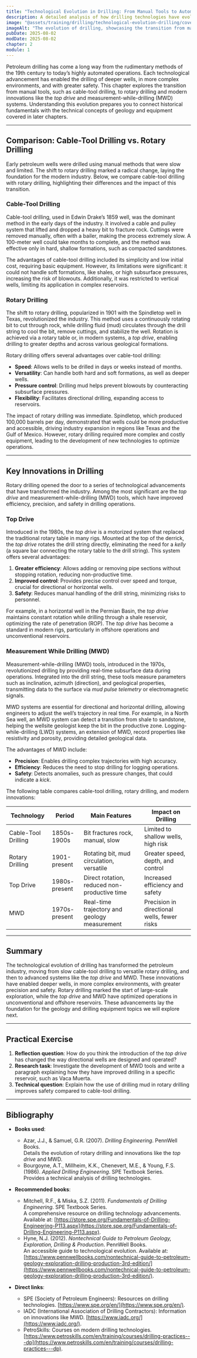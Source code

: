 ```yaml
---
title: "Technological Evolution in Drilling: From Manual Tools to Automation"
description: A detailed analysis of how drilling technologies have evolved from manual tools to modern automated systems. This chapter compares cable-tool drilling with rotary drilling and highlights key innovations such as the *top drive* and measurement-while-drilling (MWD) tools.
image: "@assets/training/drilling/technological-evolution-drilling/cover.jpg"
imageAlt: "The evolution of drilling, showcasing the transition from manual cable-tool drilling in the 19th century to modern, automated rotary technology"
pubDate: 2025-08-02
modDate: 2025-08-02
chapter: 2
module: 1
---
```


Petroleum drilling has come a long way from the rudimentary methods of the 19th century to today’s highly automated operations. Each technological advancement has enabled the drilling of deeper wells, in more complex environments, and with greater safety. This chapter explores the transition from manual tools, such as cable-tool drilling, to rotary drilling and modern innovations like the *top drive* and measurement-while-drilling (MWD) systems. Understanding this evolution prepares you to connect historical fundamentals with the technical concepts of geology and equipment covered in later chapters.

---

## Comparison: Cable-Tool Drilling vs. Rotary Drilling

Early petroleum wells were drilled using manual methods that were slow and limited. The shift to rotary drilling marked a radical change, laying the foundation for the modern industry. Below, we compare cable-tool drilling with rotary drilling, highlighting their differences and the impact of this transition.

### Cable-Tool Drilling

Cable-tool drilling, used in Edwin Drake’s 1859 well, was the dominant method in the early days of the industry. It involved a cable and pulley system that lifted and dropped a heavy bit to fracture rock. Cuttings were removed manually, often with a bailer, making the process extremely slow. A 100-meter well could take months to complete, and the method was effective only in hard, shallow formations, such as compacted sandstones.

The advantages of cable-tool drilling included its simplicity and low initial cost, requiring basic equipment. However, its limitations were significant: it could not handle soft formations, like shales, or high subsurface pressures, increasing the risk of blowouts. Additionally, it was restricted to vertical wells, limiting its application in complex reservoirs.

### Rotary Drilling

The shift to rotary drilling, popularized in 1901 with the Spindletop well in Texas, revolutionized the industry. This method uses a continuously rotating bit to cut through rock, while drilling fluid (mud) circulates through the drill string to cool the bit, remove cuttings, and stabilize the well. Rotation is achieved via a rotary table or, in modern systems, a *top drive*, enabling drilling to greater depths and across various geological formations.

Rotary drilling offers several advantages over cable-tool drilling:

- **Speed**: Allows wells to be drilled in days or weeks instead of months.
- **Versatility**: Can handle both hard and soft formations, as well as deeper wells.
- **Pressure control**: Drilling mud helps prevent blowouts by counteracting subsurface pressures.
- **Flexibility**: Facilitates directional drilling, expanding access to reservoirs.

The impact of rotary drilling was immediate. Spindletop, which produced 100,000 barrels per day, demonstrated that wells could be more productive and accessible, driving industry expansion in regions like Texas and the Gulf of Mexico. However, rotary drilling required more complex and costly equipment, leading to the development of new technologies to optimize operations.

---

## Key Innovations in Drilling

Rotary drilling opened the door to a series of technological advancements that have transformed the industry. Among the most significant are the *top drive* and measurement-while-drilling (MWD) tools, which have improved efficiency, precision, and safety in drilling operations.

### Top Drive

Introduced in the 1980s, the *top drive* is a motorized system that replaced the traditional rotary table in many rigs. Mounted at the top of the derrick, the *top drive* rotates the drill string directly, eliminating the need for a *kelly* (a square bar connecting the rotary table to the drill string). This system offers several advantages:

1. **Greater efficiency**: Allows adding or removing pipe sections without stopping rotation, reducing non-productive time.
2. **Improved control**: Provides precise control over speed and torque, crucial for directional or horizontal wells.
3. **Safety**: Reduces manual handling of the drill string, minimizing risks to personnel.

For example, in a horizontal well in the Permian Basin, the *top drive* maintains constant rotation while drilling through a shale reservoir, optimizing the rate of penetration (ROP). The *top drive* has become a standard in modern rigs, particularly in offshore operations and unconventional reservoirs.

### Measurement While Drilling (MWD)

Measurement-while-drilling (MWD) tools, introduced in the 1970s, revolutionized drilling by providing real-time subsurface data during operations. Integrated into the drill string, these tools measure parameters such as inclination, azimuth (direction), and geological properties, transmitting data to the surface via *mud pulse telemetry* or electromagnetic signals.

MWD systems are essential for directional and horizontal drilling, allowing engineers to adjust the well’s trajectory in real time. For example, in a North Sea well, an MWD system can detect a transition from shale to sandstone, helping the wellsite geologist keep the bit in the productive zone. Logging-while-drilling (LWD) systems, an extension of MWD, record properties like resistivity and porosity, providing detailed geological data.

The advantages of MWD include:

- **Precision**: Enables drilling complex trajectories with high accuracy.
- **Efficiency**: Reduces the need to stop drilling for logging operations.
- **Safety**: Detects anomalies, such as pressure changes, that could indicate a *kick*.

The following table compares cable-tool drilling, rotary drilling, and modern innovations:

| **Technology**          | **Period**       | **Main Features**                            | **Impact on Drilling**                     |
|-------------------------|------------------|---------------------------------------------|-------------------------------------------|
| Cable-Tool Drilling     | 1850s-1900s      | Bit fractures rock, manual, slow            | Limited to shallow wells, high risk        |
| Rotary Drilling         | 1901-present     | Rotating bit, mud circulation, versatile    | Greater speed, depth, and control          |
| Top Drive               | 1980s-present    | Direct rotation, reduced non-productive time | Increased efficiency and safety            |
| MWD                     | 1970s-present    | Real-time trajectory and geology measurement | Precision in directional wells, fewer risks |

---

## Summary

The technological evolution of drilling has transformed the petroleum industry, moving from slow cable-tool drilling to versatile rotary drilling, and then to advanced systems like the *top drive* and MWD. These innovations have enabled deeper wells, in more complex environments, with greater precision and safety. Rotary drilling marked the start of large-scale exploration, while the *top drive* and MWD have optimized operations in unconventional and offshore reservoirs. These advancements lay the foundation for the geology and drilling equipment topics we will explore next.

---

## Practical Exercise

1. **Reflection question**: How do you think the introduction of the *top drive* has changed the way directional wells are designed and operated?
2. **Research task**: Investigate the development of MWD tools and write a paragraph explaining how they have improved drilling in a specific reservoir, such as Vaca Muerta.
3. **Technical question**: Explain how the use of drilling mud in rotary drilling improves safety compared to cable-tool drilling.

---

## Bibliography

- **Books used**:
  - Azar, J.J., & Samuel, G.R. (2007). *Drilling Engineering*. PennWell Books.  
    Details the evolution of rotary drilling and innovations like the *top drive* and MWD.
  - Bourgoyne, A.T., Millheim, K.K., Chenevert, M.E., & Young, F.S. (1986). *Applied Drilling Engineering*. SPE Textbook Series.  
    Provides a technical analysis of drilling technologies.

- **Recommended books**:
  - Mitchell, R.F., & Miska, S.Z. (2011). *Fundamentals of Drilling Engineering*. SPE Textbook Series.  
    A comprehensive resource on drilling technology advancements. Available at: [https://store.spe.org/Fundamentals-of-Drilling-Engineering-P113.aspx](https://store.spe.org/Fundamentals-of-Drilling-Engineering-P113.aspx).
  - Hyne, N.J. (2012). *Nontechnical Guide to Petroleum Geology, Exploration, Drilling & Production*. PennWell Books.  
    An accessible guide to technological evolution. Available at: [https://www.pennwellbooks.com/nontechnical-guide-to-petroleum-geology-exploration-drilling-production-3rd-edition/](https://www.pennwellbooks.com/nontechnical-guide-to-petroleum-geology-exploration-drilling-production-3rd-edition/).

- **Direct links**:
  - SPE (Society of Petroleum Engineers): Resources on drilling technologies. [https://www.spe.org/en/](https://www.spe.org/en/).
  - IADC (International Association of Drilling Contractors): Information on innovations like MWD. [https://www.iadc.org/](https://www.iadc.org/).
  - PetroSkills: Courses on modern drilling technologies. [https://www.petroskills.com/en/training/courses/drilling-practices---dp](https://www.petroskills.com/en/training/courses/drilling-practices---dp).
